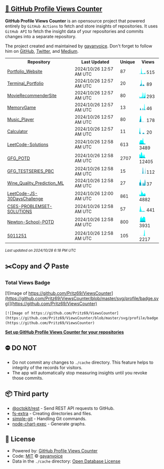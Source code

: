 ## [🚀 GitHub Profile Views Counter](https://github.com/gayanvoice/github-profile-views-counter)
**GitHub Profile Views Counter** is an opensource project that powered entirely by  `GitHub Actions` to fetch and store insights of repositories.
It uses `GitHub API` to fetch the insight data of your repositories and commits changes into a separate repository.

The project created and maintained by [gayanvoice](https://github.com/gayanvoice). Don't forget to follow him on [GitHub](https://github.com/gayanvoice), [Twitter](https://twitter.com/gayanvoice), and [Medium](https://gayanvoice.medium.com/).

<table>
	<tr>
		<th>
			Repository
		</th>
		<th>
			Last Updated
		</th>
		<th>
			Unique
		</th>
		<th>
			Views
		</th>
	</tr>
	<tr>
		<td>
			<a href="https://github.com/Pritz69/ViewsCounter/tree/master/readme/631062618/year.md">
				Portfolio_Website
			</a>
		</td>
		<td>
			2024/10/26 12:57 AM UTC
		</td>
		<td>
			87
		</td>
		<td>
			<img alt="Response time graph" src="https://github.com/Pritz69/ViewsCounter/raw/master/graph/631062618/small/year.png" height="20"> 515
		</td>
	</tr>
	<tr>
		<td>
			<a href="https://github.com/Pritz69/ViewsCounter/tree/master/readme/631052544/year.md">
				Terminal_Portfolio
			</a>
		</td>
		<td>
			2024/10/26 12:57 AM UTC
		</td>
		<td>
			20
		</td>
		<td>
			<img alt="Response time graph" src="https://github.com/Pritz69/ViewsCounter/raw/master/graph/631052544/small/year.png" height="20"> 89
		</td>
	</tr>
	<tr>
		<td>
			<a href="https://github.com/Pritz69/ViewsCounter/tree/master/readme/574194437/year.md">
				MovieRecommenderSite
			</a>
		</td>
		<td>
			2024/10/26 12:57 AM UTC
		</td>
		<td>
			80
		</td>
		<td>
			<img alt="Response time graph" src="https://github.com/Pritz69/ViewsCounter/raw/master/graph/574194437/small/year.png" height="20"> 293
		</td>
	</tr>
	<tr>
		<td>
			<a href="https://github.com/Pritz69/ViewsCounter/tree/master/readme/583343420/year.md">
				MemoryGame
			</a>
		</td>
		<td>
			2024/10/26 12:57 AM UTC
		</td>
		<td>
			13
		</td>
		<td>
			<img alt="Response time graph" src="https://github.com/Pritz69/ViewsCounter/raw/master/graph/583343420/small/year.png" height="20"> 46
		</td>
	</tr>
	<tr>
		<td>
			<a href="https://github.com/Pritz69/ViewsCounter/tree/master/readme/582324454/year.md">
				Music_Player
			</a>
		</td>
		<td>
			2024/10/26 12:57 AM UTC
		</td>
		<td>
			80
		</td>
		<td>
			<img alt="Response time graph" src="https://github.com/Pritz69/ViewsCounter/raw/master/graph/582324454/small/year.png" height="20"> 178
		</td>
	</tr>
	<tr>
		<td>
			<a href="https://github.com/Pritz69/ViewsCounter/tree/master/readme/577464192/year.md">
				Calculator
			</a>
		</td>
		<td>
			2024/10/26 12:57 AM UTC
		</td>
		<td>
			11
		</td>
		<td>
			<img alt="Response time graph" src="https://github.com/Pritz69/ViewsCounter/raw/master/graph/577464192/small/year.png" height="20"> 20
		</td>
	</tr>
	<tr>
		<td>
			<a href="https://github.com/Pritz69/ViewsCounter/tree/master/readme/533325287/year.md">
				LeetCode-Solutions
			</a>
		</td>
		<td>
			2024/10/26 12:58 AM UTC
		</td>
		<td>
			613
		</td>
		<td>
			<img alt="Response time graph" src="https://github.com/Pritz69/ViewsCounter/raw/master/graph/533325287/small/year.png" height="20"> 3489
		</td>
	</tr>
	<tr>
		<td>
			<a href="https://github.com/Pritz69/ViewsCounter/tree/master/readme/550124420/year.md">
				GFG_POTD
			</a>
		</td>
		<td>
			2024/10/26 12:58 AM UTC
		</td>
		<td>
			2707
		</td>
		<td>
			<img alt="Response time graph" src="https://github.com/Pritz69/ViewsCounter/raw/master/graph/550124420/small/year.png" height="20"> 12405
		</td>
	</tr>
	<tr>
		<td>
			<a href="https://github.com/Pritz69/ViewsCounter/tree/master/readme/625286651/year.md">
				GFG_TESTSERIES_PBC
			</a>
		</td>
		<td>
			2024/10/26 12:58 AM UTC
		</td>
		<td>
			15
		</td>
		<td>
			<img alt="Response time graph" src="https://github.com/Pritz69/ViewsCounter/raw/master/graph/625286651/small/year.png" height="20"> 112
		</td>
	</tr>
	<tr>
		<td>
			<a href="https://github.com/Pritz69/ViewsCounter/tree/master/readme/538171767/year.md">
				Wine_Quality_Prediction_ML
			</a>
		</td>
		<td>
			2024/10/26 12:58 AM UTC
		</td>
		<td>
			27
		</td>
		<td>
			<img alt="Response time graph" src="https://github.com/Pritz69/ViewsCounter/raw/master/graph/538171767/small/year.png" height="20"> 37
		</td>
	</tr>
	<tr>
		<td>
			<a href="https://github.com/Pritz69/ViewsCounter/tree/master/readme/636577473/year.md">
				LeetCode-JS-30DaysChallenge
			</a>
		</td>
		<td>
			2024/10/26 12:00 AM UTC
		</td>
		<td>
			861
		</td>
		<td>
			<img alt="Response time graph" src="https://github.com/Pritz69/ViewsCounter/raw/master/graph/636577473/small/year.png" height="20"> 4882
		</td>
	</tr>
	<tr>
		<td>
			<a href="https://github.com/Pritz69/ViewsCounter/tree/master/readme/725213131/year.md">
				CSES-PROBLEMSET-SOLUTIONS
			</a>
		</td>
		<td>
			2024/10/26 12:58 AM UTC
		</td>
		<td>
			57
		</td>
		<td>
			<img alt="Response time graph" src="https://github.com/Pritz69/ViewsCounter/raw/master/graph/725213131/small/year.png" height="20"> 441
		</td>
	</tr>
	<tr>
		<td>
			<a href="https://github.com/Pritz69/ViewsCounter/tree/master/readme/728521828/year.md">
				Newton-School-POTD
			</a>
		</td>
		<td>
			2024/10/26 12:58 AM UTC
		</td>
		<td>
			800
		</td>
		<td>
			<img alt="Response time graph" src="https://github.com/Pritz69/ViewsCounter/raw/master/graph/728521828/small/year.png" height="20"> 3931
		</td>
	</tr>
	<tr>
		<td>
			<a href="https://github.com/Pritz69/ViewsCounter/tree/master/readme/834829607/year.md">
				5011251
			</a>
		</td>
		<td>
			2024/10/26 12:58 AM UTC
		</td>
		<td>
			105
		</td>
		<td>
			<img alt="Response time graph" src="https://github.com/Pritz69/ViewsCounter/raw/master/graph/834829607/small/year.png" height="20"> 2217
		</td>
	</tr>
</table>

<small><i>Last updated on 2024/10/28 6:18 PM UTC</i></small>

## ✂️Copy and 📋 Paste
### Total Views Badge
[![Image of https://github.com/Pritz69/ViewsCounter](https://github.com/Pritz69/ViewsCounter/blob/master/svg/profile/badge.svg)](https://github.com/Pritz69/ViewsCounter)

```readme
[![Image of https://github.com/Pritz69/ViewsCounter](https://github.com/Pritz69/ViewsCounter/blob/master/svg/profile/badge.svg)](https://github.com/Pritz69/ViewsCounter)
```
[**Set up GitHub Profile Views Counter for your repositories**](https://github.com/gayanvoice/github-profile-views-counter)
## ⛔ DO NOT
- Do not commit any changes to `./cache` directory. This feature helps to integrity of the records for visitors.
- The app will automatically stop measuring insights until you revoke those commits.
## 📦 Third party

- [@octokit/rest](https://www.npmjs.com/package/@octokit/rest) - Send REST API requests to GitHub.
- [fs-extra](https://www.npmjs.com/package/fs-extra) - Creating directories and files.
- [simple-git](https://www.npmjs.com/package/simple-git) - Handling Git commands.
- [node-chart-exec](https://www.npmjs.com/package/node-chart-exec) - Generate graphs.
## 📄 License
- Powered by: [GitHub Profile Views Counter](https://github.com/gayanvoice/github-profile-views-counter)
- Code: [MIT](./LICENSE) © [gayanvoice](https://github.com/gayanvoice)
- Data in the `./cache` directory: [Open Database License](https://opendatacommons.org/licenses/odbl/1-0/)